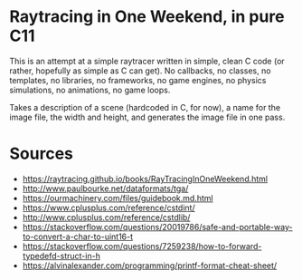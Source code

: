 # Raytracing in One Weekend, in pure C11
This is an attempt at a simple raytracer written in simple, clean C code (or rather, hopefully as simple as C can get). 
No callbacks, no classes, no templates, no libraries, no frameworks,
no game engines, no physics simulations, no animations, no game loops.

Takes a description of a scene (hardcoded in C, for now), a name for the image file, the width and height,
and generates the image file in one pass.

# Sources
* https://raytracing.github.io/books/RayTracingInOneWeekend.html
* http://www.paulbourke.net/dataformats/tga/
* https://ourmachinery.com/files/guidebook.md.html
* https://www.cplusplus.com/reference/cstdint/
* http://www.cplusplus.com/reference/cstdlib/
* https://stackoverflow.com/questions/20019786/safe-and-portable-way-to-convert-a-char-to-uint16-t
* https://stackoverflow.com/questions/7259238/how-to-forward-typedefd-struct-in-h
* https://alvinalexander.com/programming/printf-format-cheat-sheet/
